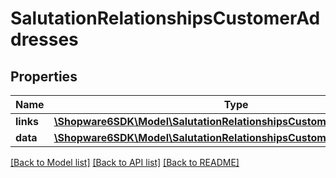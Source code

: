 # SalutationRelationshipsCustomerAddresses

## Properties
Name | Type | Description | Notes
------------ | ------------- | ------------- | -------------
**links** | [**\Shopware6SDK\Model\SalutationRelationshipsCustomerAddressesLinks**](SalutationRelationshipsCustomerAddressesLinks.md) |  | [optional] 
**data** | [**\Shopware6SDK\Model\SalutationRelationshipsCustomerAddressesData[]**](SalutationRelationshipsCustomerAddressesData.md) |  | [optional] 

[[Back to Model list]](../../README.md#documentation-for-models) [[Back to API list]](../../README.md#documentation-for-api-endpoints) [[Back to README]](../../README.md)

